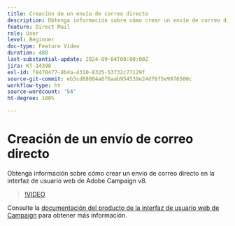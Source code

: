 ```yaml
---
title: Creación de un envío de correo directo
description: Obtenga información sobre cómo crear un envío de correo directo en la interfaz de usuario web de Adobe Campaign v8.
feature: Direct Mail
role: User
level: Beginner
doc-type: Feature Video
duration: 480
last-substantial-update: 2024-09-04T00:00:00Z
jira: KT-14398
exl-id: f8470477-8b4a-4310-8325-53732c77129f
source-git-commit: eb3cd88884a6f6aab954539e24d78f5e9976500c
workflow-type: ht
source-wordcount: '54'
ht-degree: 100%

---
```


# Creación de un envío de correo directo

Obtenga información sobre cómo crear un envío de correo directo en la interfaz de usuario web de Adobe Campaign v8.

>[!VIDEO](https://video.tv.adobe.com/v/3433316/?learn=on)

Consulte la [documentación del producto de la interfaz de usuario web de Campaign](https://experienceleague.adobe.com/es/docs/campaign-web/v8/msg/direct-mail/gs-direct-mail) para obtener más información.
